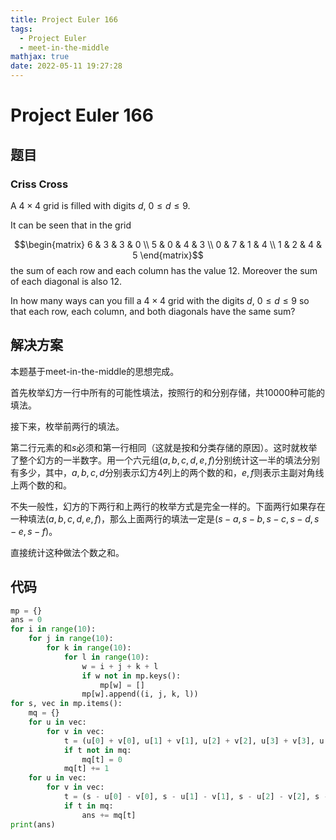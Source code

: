 ```yaml
---
title: Project Euler 166
tags:
  - Project Euler
  - meet-in-the-middle
mathjax: true
date: 2022-05-11 19:27:28
---
```


<escape><!-- more --></escape>

# Project Euler 166

## 题目

### Criss Cross

A $4\times 4$ grid is filled with digits $d$, $0 \le d \le 9$.

It can be seen that in the grid

$$\begin{matrix}
6 & 3 & 3 & 0 \\
5 & 0 & 4 & 3 \\
0 & 7 & 1 & 4 \\
1 & 2 & 4 & 5
\end{matrix}$$
the sum of each row and each column has the value $12$. Moreover the sum of each diagonal is also $12$.

In how many ways can you fill a $4\times 4$ grid with the digits $d$, $0 \le d \le 9$ so that each row, each column, and both diagonals have the same sum?

## 解决方案

本题基于meet-in-the-middle的思想完成。

首先枚举幻方一行中所有的可能性填法，按照行的和分别存储，共$10000$种可能的填法。

接下来，枚举前两行的填法。

第二行元素的和$s$必须和第一行相同（这就是按和分类存储的原因）。这时就枚举了整个幻方的一半数字。用一个六元组$(a,b,c,d,e,f)$分别统计这一半的填法分别有多少，其中，$a,b,c,d$分别表示幻方$4$列上的两个数的和，$e,f$则表示主副对角线上两个数的和。

不失一般性，幻方的下两行和上两行的枚举方式是完全一样的。下面两行如果存在一种填法$(a,b,c,d,e,f)$，那么上面两行的填法一定是$(s-a,s-b,s-c,s-d,s-e,s-f)$。

直接统计这种做法个数之和。

## 代码

```py
mp = {}
ans = 0
for i in range(10):
    for j in range(10):
        for k in range(10):
            for l in range(10):
                w = i + j + k + l
                if w not in mp.keys():
                    mp[w] = []
                mp[w].append((i, j, k, l))
for s, vec in mp.items():
    mq = {}
    for u in vec:
        for v in vec:
            t = (u[0] + v[0], u[1] + v[1], u[2] + v[2], u[3] + v[3], u[0] + v[1], u[3] + v[2])
            if t not in mq:
                mq[t] = 0
            mq[t] += 1
    for u in vec:
        for v in vec:
            t = (s - u[0] - v[0], s - u[1] - v[1], s - u[2] - v[2], s - u[3] - v[3], s - u[2] - v[3], s - u[1] - v[0])
            if t in mq:
                ans += mq[t]
print(ans)

```
